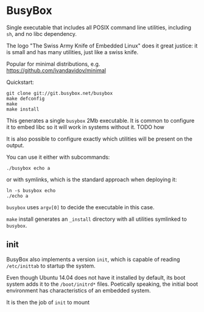 # BusyBox

Single executable that includes all POSIX command line utilities, including `sh`, and no libc dependency.

The logo "The Swiss Army Knife of Embedded Linux" does it great justice: it is small and has many utilities, just like a swiss knife.

Popular for minimal distributions, e.g. <https://github.com/ivandavidov/minimal>

Quickstart:

    git clone git://git.busybox.net/busybox
    make defconfig
    make
    make install

This generates a single `busybox` 2Mb executable. It is common to configure it to embed libc so it will work in systems without it. TODO how

It is also possible to configure exactly which utilities will be present on the output.

You can use it either with subcommands:

    ./busybox echo a

or with symlinks, which is the standard approach when deploying it:

    ln -s busybox echo
    ./echo a

`busybox` uses `argv[0]` to decide the executable in this case.

`make` install generates an `_install` directory with all utilities symlinked to `busybox`.

## init

BusyBox also implements a version `init`, which is capable of reading `/etc/inittab` to startup the system.

Even though Ubuntu 14.04 does not have it installed by default, its boot system adds it to the `/boot/initrd*` files. Poetically speaking, the initial boot environment has characteristics of an embedded system.

It is then the job of `init` to mount
